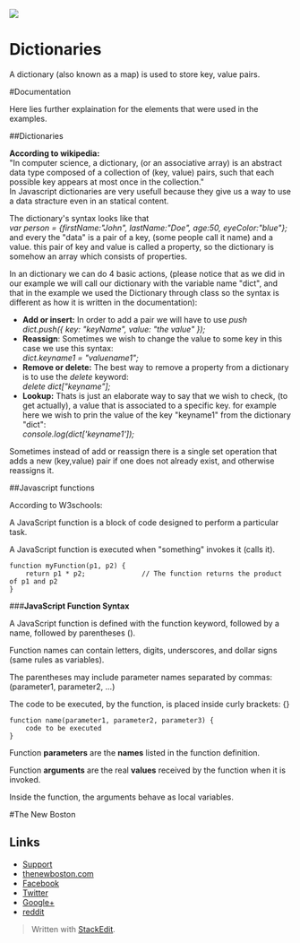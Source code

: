 ![](http://i.imgur.com/BgUMUGU.png)

# Dictionaries

A dictionary (also known as a map) is used to store key, value pairs.  

#Documentation

Here lies further explaination for the elements that were used in the examples. 

##Dictionaries    

**According to wikipedia:**  
"In computer science, a dictionary, (or an associative array) is an abstract data type composed of a collection of (key, value) pairs, such that each possible key appears at most once in the collection."    
In Javascript dictionaries are very usefull because they give us a way to use a data stracture even in an statical content.    

The dictionary's syntax looks like that  
*var person = {firstName:"John", lastName:"Doe", age:50, eyeColor:"blue"};*  and every the "data" is a pair of a key, (some people call it name) and a value. this pair of key and value is called a property, so the dictionary is somehow an array which consists of properties.  

In an dictionary we can do 4 basic actions, (please notice that as we did in our example we will call our dictionary with the variable name "dict", and that in the example we used the Dictionary through class so the syntax is different as how it is written in the documentation):  
- **Add or insert:** In order to add  a pair we will have to use *push*  
*dict.push({
    key:   "keyName",
    value: "the value"
});*  
- **Reassign**: Sometimes we wish to change the value to some key in this case we use this syntax:  
*dict.keyname1 = "valuename1";*   
- **Remove or delete:** The best way to remove a property from a dictionary is to use the *delete* keyword:  
*delete dict["keyname"];*  
- **Lookup:**  Thats is just an elaborate way to say that we wish to check, (to get actually), a value that is associated to a specific key. for example here we wish to prin the value of the key "keyname1" from the dictionary "dict":  
*console.log(dict['keyname1']);*
  
Sometimes instead of add or reassign there is a single set operation that adds a new (key,value) pair if one does not already exist, and otherwise reassigns it.   
  
##Javascript functions

According to W3schools:  
  
A JavaScript function is a block of code designed to perform a particular task.

A JavaScript function is executed when "something" invokes it (calls it).  

    function myFunction(p1, p2) {
        return p1 * p2;              // The function returns the product of p1 and p2
    }

###**JavaScript Function Syntax**  
  
A JavaScript function is defined with the function keyword, followed by a name, followed by parentheses ().

Function names can contain letters, digits, underscores, and dollar signs (same rules as variables).

The parentheses may include parameter names separated by commas:
(parameter1, parameter2, ...)

The code to be executed, by the function, is placed inside curly brackets: {}  

      
    function name(parameter1, parameter2, parameter3) {
        code to be executed
    }


Function **parameters** are the **names** listed in the function definition.

Function **arguments** are the real **values** received by the function when it is invoked.

Inside the function, the arguments behave as local variables.

#The New Boston   
## Links  

- [Support](https://www.patreon.com/thenewboston)
- [thenewboston.com](https://thenewboston.com/)
- [Facebook](https://www.facebook.com/TheNewBoston-464114846956315/)
- [Twitter](https://twitter.com/bucky_roberts)
- [Google+](https://plus.google.com/+BuckyRoberts)
- [reddit](https://www.reddit.com/r/thenewboston/)
> Written with [StackEdit](https://stackedit.io/).